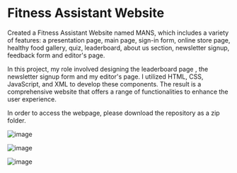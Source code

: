 # Fitness Assistant Website

Created a Fitness Assistant Website named MANS, which includes a variety of features: a presentation page, main page, sign-in form, online store page, healthy food gallery, quiz, leaderboard, about us section, newsletter signup, feedback form and editor's page.

In this project, my role involved designing the leaderboard page , the newsletter signup form and my editor's page. I utilized HTML, CSS, JavaScript, and XML to develop these components. The result is a comprehensive website that offers a range of functionalities to enhance the user experience.

In order to access the webpage, please download the repository as a zip folder.

![image](https://github.com/MadhunishaBala/Fitness-Assistant-Website/assets/127708789/028d854f-e5f4-4016-bae9-4f89576e0adf)

![image](https://github.com/MadhunishaBala/Fitness-Assistant-Website/assets/127708789/216673cc-6901-4f7c-adf6-9a22293d5bf3)

![image](https://github.com/MadhunishaBala/Fitness-Assistant-Website/assets/127708789/ebc8cb4e-67cf-4447-b8cf-50c05eff57e4)

